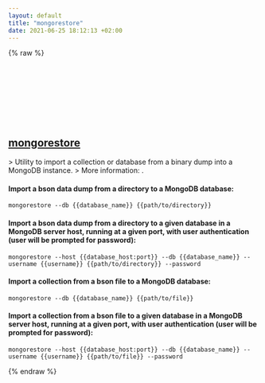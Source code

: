 ```yaml
---
layout: default
title: "mongorestore"
date: 2021-06-25 18:12:13 +02:00
---
```

{% raw %}
<h2 id="mongorestore">
  <a href="/en/common/mongorestore.html">mongorestore</a> <a href="#mongorestore"><svg class="icon">
    <use href="/assets/images/unicode_sprite.svg#link" />
  </svg></a>
</h2>
> Utility to import a collection or database from a binary dump into a MongoDB instance.
> More information: <https://docs.mongodb.com/database-tools/mongorestore/>.

#### Import a bson data dump from a directory to a MongoDB database:
```shell
mongorestore --db {{database_name}} {{path/to/directory}}
```
#### Import a bson data dump from a directory to a given database in a MongoDB server host, running at a given port, with user authentication (user will be prompted for password):
```shell
mongorestore --host {{database_host:port}} --db {{database_name}} --username {{username}} {{path/to/directory}} --password
```
#### Import a collection from a bson file to a MongoDB database:
```shell
mongorestore --db {{database_name}} {{path/to/file}}
```
#### Import a collection from a bson file to a given database in a MongoDB server host, running at a given port, with user authentication (user will be prompted for password):
```shell
mongorestore --host {{database_host:port}} --db {{database_name}} --username {{username}} {{path/to/file}} --password
```
{% endraw %}